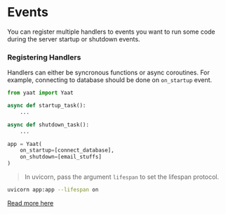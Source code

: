 # Events

You can register multiple handlers to events you want to run some code during the server startup or shutdown events.

### Registering Handlers

Handlers can either be syncronous functions or async coroutines. For example, connecting to database should be done on `on_startup` event.

```python
from yaat import Yaat

async def startup_task():
    ...

async def shutdown_task():
    ...

app = Yaat(
    on_startup=[connect_database],
    on_shutdown=[email_stuffs]
)
```

> In uvicorn, pass the argument `lifespan` to set the lifespan protocol.

```sh
uvicorn app:app --lifespan on
```

[Read more here](https://www.uvicorn.org/settings/#implementation)
